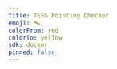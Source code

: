 ```yaml
---
title: TESS Pointing Checker
emoji: 🛰️
colorFrom: red
colorTo: yellow
sdk: docker
pinned: false
---
```

